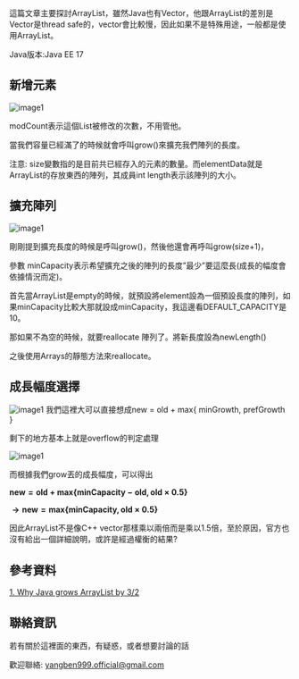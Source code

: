 這篇文章主要探討ArrayList，雖然Java也有Vector，他跟ArrayList的差別是Vector是thread safe的，vector會比較慢，因此如果不是特殊用途，一般都是使用ArrayList。

Java版本:Java EE 17

## 新增元素
<img class="items-center" 
src="blogDB/images/2025-05/78ca9adf-7471-49f0-8cf2-fd6aff243196/image1.png" alt="image1" />
<!-- ![image](@/assets/images/blog/post/2025-05/78ca9adf-7471-49f0-8cf2-fd6aff243196/image.png) -->

modCount表示這個List被修改的次數，不用管他。

當我們容量已經滿了的時候就會呼叫grow()來擴充我們陣列的長度。

注意: size變數指的是目前共已經存入的元素的數量。而elementData就是ArrayList的存放東西的陣列，其成員int length表示該陣列的大小。

## 擴充陣列
<img class="items-center" 
src="blogDB/images/2025-05/78ca9adf-7471-49f0-8cf2-fd6aff243196/image2.png" alt="image1" />

剛剛提到擴充長度的時候是呼叫grow()，然後他還會再呼叫grow(size+1)，

參數 minCapacity表示希望擴充之後的陣列的長度”最少”要這麼長(成長的幅度會依據情況而定)。

首先當ArrayList是empty的時候，就預設將element設為一個預設長度的陣列，如果minCapacity比較大那就設成minCapacity，我這邊看DEFAULT_CAPACITY是10。

那如果不為空的時候，就要reallocate 陣列了。將新長度設為newLength()

之後使用Arrays的靜態方法來reallocate。

## 成長幅度選擇

<img class="items-center" 
src="blogDB/images/2025-05/78ca9adf-7471-49f0-8cf2-fd6aff243196/image3.png" alt="image1" />
我們這裡大可以直接想成new = old + max{ minGrowth, prefGrowth }

剩下的地方基本上就是overflow的判定處理

<img class="items-center" 
src="blogDB/images/2025-05/78ca9adf-7471-49f0-8cf2-fd6aff243196/image4.png" alt="image1" />

而根據我們grow丟的成長幅度，可以得出

$\mathbf{new = old + max\{minCapacity-old, old \times 0.5 \}}$

$\mathbf{\rightarrow new = max\{ minCapacity, old \times 0.5\}}$

因此ArrayList不是像C++ vector那樣乘以兩倍而是乘以1.5倍，至於原因，官方也沒有給出一個詳細說明，或許是經過權衡的結果?


## 參考資料

[1. Why Java grows ArrayList by 3/2](https://stackoverflow.com/questions/21624515/why-java-grows-arraylist-by-3-2)



## 聯絡資訊

若有關於這裡面的東西，有疑惑，或者想要討論的話

歡迎聯絡: yangben999.official@gmail.com